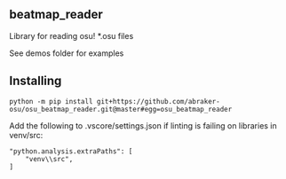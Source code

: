 ## beatmap_reader

Library for reading osu! *.osu files

See demos folder for examples

## Installing

```
python -m pip install git+https://github.com/abraker-osu/osu_beatmap_reader.git@master#egg=osu_beatmap_reader
```

Add the following to .vscore/settings.json if linting is failing on libraries in venv/src:
```
"python.analysis.extraPaths": [
    "venv\\src",
]
```
